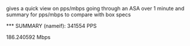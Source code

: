 gives a quick view on pps/mbps going through an ASA over 1 minute
and summary for pps/mbps to compare with box specs



*** SUMMARY (nameif):
341554 PPS

186.240592 Mbps

